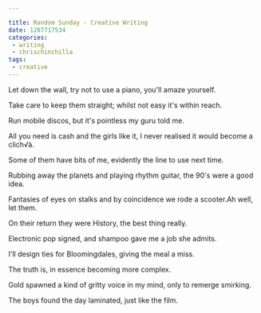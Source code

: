 ```yaml
---

title: Random Sunday - Creative Writing
date: 1207717534
categories:
 - writing
 - chrischinchilla
tags:
 - creative
---
```


Let down the wall, try not to use a piano, you'll amaze yourself.

Take care to keep them straight; whilst not easy it's within reach.

Run mobile discos, but it's pointless my guru told me.

All you need is cash and the girls like it, I never realised it would become a clich√à.

Some of them have bits of me, evidently the line to use next time.

Rubbing away the planets and playing rhythm guitar, the 90's were a good idea.

Fantasies of eyes on stalks and by coincidence we rode a scooter.Ah well, let them.

On their return they were History, the best thing really.

Electronic pop signed, and shampoo gave me a job she admits.

I'll design ties for Bloomingdales, giving the meal a miss.

The truth is, in essence becoming more complex.

Gold spawned a kind of gritty voice in my mind, only to remerge smirking.

The boys found the day laminated, just like the film.
